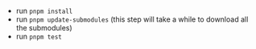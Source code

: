 - run `pnpm install`
- run `pnpm update-submodules` (this step will take a while to download all the submodules)
- run `pnpm test`
